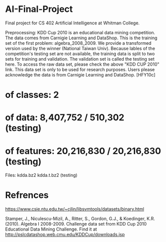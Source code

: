# AI-Final-Project
Final project for CS 402 Artificial Intelligence at Whitman College.

Preprocessing: KDD Cup 2010 is an educational data mining competition. The data comes from Carnigie Learning and DataShop. This is the training set of the first problem: algebra_2008_2009. We provide a transformed version used by the winner (National Taiwan Univ). Because lables of the competition's testing set are not available, the training data is split to two sets for training and validation. The validation set is called the testing set here. To access the raw data set, please check the above "KDD CUP 2010" link. This data set is only to be used for research purposes. Users please acknowledge the data is from Carnigie Learning and DataShop. [HFY10c]
# of classes: 2
# of data: 8,407,752 / 510,302 (testing)
# of features: 20,216,830 / 20,216,830 (testing)
Files:
kdda.bz2
kdda.t.bz2 (testing)



# Refrences

https://www.csie.ntu.edu.tw/~cjlin/libsvmtools/datasets/binary.html

Stamper, J., Niculescu-Mizil, A., Ritter, S., Gordon, G.J., & Koedinger, K.R. (2010). Algebra I 2008-2009. Challenge data set from KDD Cup 2010 Educational Data Mining Challenge. Find it at http://pslcdatashop.web.cmu.edu/KDDCup/downloads.jsp
